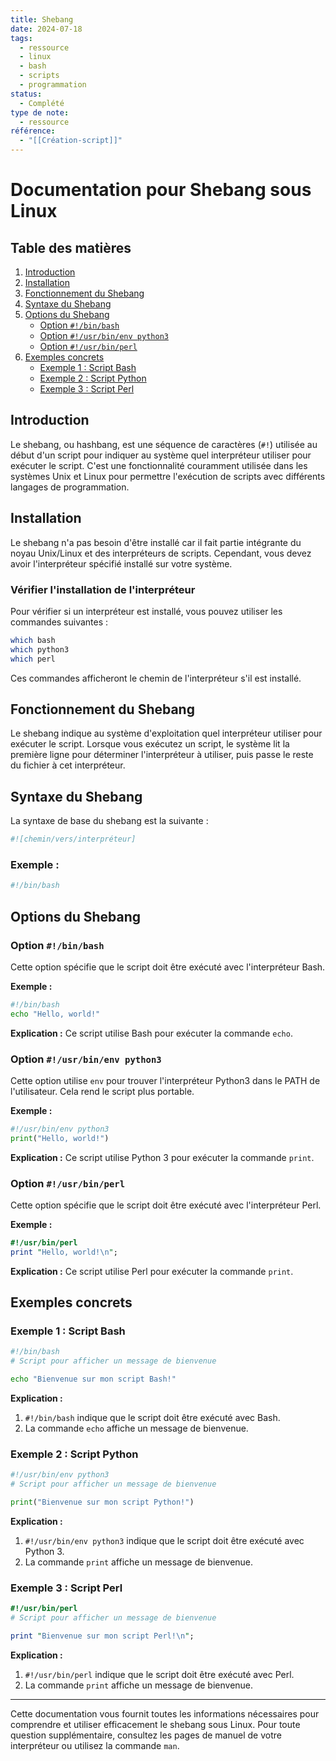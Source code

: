 ```yaml
---
title: Shebang
date: 2024-07-18
tags:
  - ressource
  - linux
  - bash
  - scripts
  - programmation
status:
  - Complété
type de note:
  - ressource
référence:
  - "[[Création-script]]"
---
```

# Documentation pour Shebang sous Linux

## Table des matières
1. [Introduction](#introduction)
2. [Installation](#installation)
3. [Fonctionnement du Shebang](#fonctionnement-du-shebang)
4. [Syntaxe du Shebang](#syntaxe-du-shebang)
5. [Options du Shebang](#options-du-shebang)
    - [Option `#!/bin/bash`](#option-binbash)
    - [Option `#!/usr/bin/env python3`](#option-usrbinenv-python3)
    - [Option `#!/usr/bin/perl`](#option-usrbinperl)
6. [Exemples concrets](#exemples-concrets)
    - [Exemple 1 : Script Bash](#exemple-1--script-bash)
    - [Exemple 2 : Script Python](#exemple-2--script-python)
    - [Exemple 3 : Script Perl](#exemple-3--script-perl)


## Introduction

Le shebang, ou hashbang, est une séquence de caractères (`#!`) utilisée au début d'un script pour indiquer au système quel interpréteur utiliser pour exécuter le script. C'est une fonctionnalité couramment utilisée dans les systèmes Unix et Linux pour permettre l'exécution de scripts avec différents langages de programmation.

## Installation

Le shebang n'a pas besoin d'être installé car il fait partie intégrante du noyau Unix/Linux et des interpréteurs de scripts. Cependant, vous devez avoir l'interpréteur spécifié installé sur votre système.

### Vérifier l'installation de l'interpréteur

Pour vérifier si un interpréteur est installé, vous pouvez utiliser les commandes suivantes :

```bash
which bash
which python3
which perl
```

Ces commandes afficheront le chemin de l'interpréteur s'il est installé.

## Fonctionnement du Shebang

Le shebang indique au système d'exploitation quel interpréteur utiliser pour exécuter le script. Lorsque vous exécutez un script, le système lit la première ligne pour déterminer l'interpréteur à utiliser, puis passe le reste du fichier à cet interpréteur.

## Syntaxe du Shebang

La syntaxe de base du shebang est la suivante :

```bash
#![chemin/vers/interpréteur]
```

### Exemple :

```bash
#!/bin/bash
```

## Options du Shebang

### Option `#!/bin/bash`

Cette option spécifie que le script doit être exécuté avec l'interpréteur Bash.

**Exemple :**

```bash
#!/bin/bash
echo "Hello, world!"
```

**Explication :** Ce script utilise Bash pour exécuter la commande `echo`.

### Option `#!/usr/bin/env python3`

Cette option utilise `env` pour trouver l'interpréteur Python3 dans le PATH de l'utilisateur. Cela rend le script plus portable.

**Exemple :**

```python
#!/usr/bin/env python3
print("Hello, world!")
```

**Explication :** Ce script utilise Python 3 pour exécuter la commande `print`.

### Option `#!/usr/bin/perl`

Cette option spécifie que le script doit être exécuté avec l'interpréteur Perl.

**Exemple :**

```perl
#!/usr/bin/perl
print "Hello, world!\n";
```

**Explication :** Ce script utilise Perl pour exécuter la commande `print`.

## Exemples concrets

### Exemple 1 : Script Bash

```bash
#!/bin/bash
# Script pour afficher un message de bienvenue

echo "Bienvenue sur mon script Bash!"
```

**Explication :**

1. `#!/bin/bash` indique que le script doit être exécuté avec Bash.
2. La commande `echo` affiche un message de bienvenue.

### Exemple 2 : Script Python

```python
#!/usr/bin/env python3
# Script pour afficher un message de bienvenue

print("Bienvenue sur mon script Python!")
```

**Explication :**

1. `#!/usr/bin/env python3` indique que le script doit être exécuté avec Python 3.
2. La commande `print` affiche un message de bienvenue.

### Exemple 3 : Script Perl

```perl
#!/usr/bin/perl
# Script pour afficher un message de bienvenue

print "Bienvenue sur mon script Perl!\n";
```

**Explication :**

1. `#!/usr/bin/perl` indique que le script doit être exécuté avec Perl.
2. La commande `print` affiche un message de bienvenue.

---

Cette documentation vous fournit toutes les informations nécessaires pour comprendre et utiliser efficacement le shebang sous Linux. Pour toute question supplémentaire, consultez les pages de manuel de votre interpréteur ou utilisez la commande `man`.